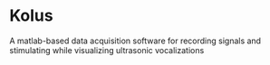 # Kolus
A matlab-based data acquisition software for recording signals and stimulating while visualizing ultrasonic vocalizations
